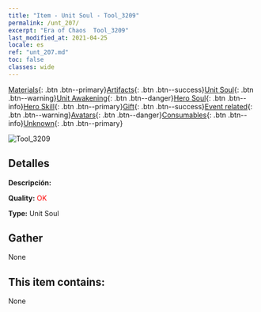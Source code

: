 ```yaml
---
title: "Item - Unit Soul - Tool_3209"
permalink: /unt_207/
excerpt: "Era of Chaos  Tool_3209"
last_modified_at: 2021-04-25
locale: es
ref: "unt_207.md"
toc: false
classes: wide
---
```

 [Materials](/ItemsES/){: .btn .btn--primary}[Artifacts](/ItemsES/Artifacts/){: .btn .btn--success}[Unit Soul](/ItemsES/UnitSoul/){: .btn .btn--warning}[Unit Awakening](/ItemsES/UnitAwakening/){: .btn .btn--danger}[Hero Soul](/ItemsES/HeroSoul/){: .btn .btn--info}[Hero Skill](/ItemsES/HeroSkill/){: .btn .btn--primary}[Gift](/ItemsES/Gift/){: .btn .btn--success}[Event related](/ItemsES/Events/){: .btn .btn--warning}[Avatars](/ItemsES/Avatars/){: .btn .btn--danger}[Consumables](/ItemsES/Consumables/){: .btn .btn--info}[Unknown](/ItemsES/Unknown/){: .btn .btn--primary}

 ![Tool_3209](/images/u/ti_tanglang.jpg)

## Detalles
 **Descripción:** 

 **Quality:** <span style="color: #FF0000">OK</span>

 **Type:** Unit Soul

## Gather

  None

## This item contains:

  None

